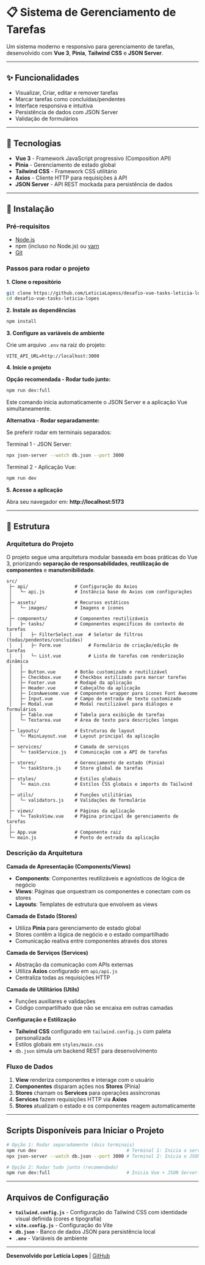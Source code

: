 # 📋 Sistema de Gerenciamento de Tarefas

Um sistema moderno e responsivo para gerenciamento de tarefas, desenvolvido com **Vue 3**, **Pinia**, **Tailwind CSS** e **JSON Server**.

---

## ✨ Funcionalidades

- Visualizar, Criar, editar e remover tarefas
- Marcar tarefas como concluídas/pendentes
- Interface responsiva e intuitiva
- Persistência de dados com JSON Server
- Validação de formulários

---

## 🚀 Tecnologias

- **Vue 3** - Framework JavaScript progressivo (Composition API)
- **Pinia** - Gerenciamento de estado global
- **Tailwind CSS** - Framework CSS utilitário
- **Axios** - Cliente HTTP para requisições à API
- **JSON Server** - API REST mockada para persistência de dados

---

## 🔧 Instalação

### Pré-requisitos

- [Node.js](https://nodejs.org/)
- npm (incluso no Node.js) ou [yarn](https://yarnpkg.com/)
- [Git](https://git-scm.com/)

### Passos para rodar o projeto

**1. Clone o repositório**

```bash
git clone https://github.com/LeticiaLopess/desafio-vue-tasks-leticia-lopes.git
cd desafio-vue-tasks-leticia-lopes
```

**2. Instale as dependências**

```bash
npm install
```

**3. Configure as variáveis de ambiente**

Crie um arquivo `.env` na raiz do projeto:

```env
VITE_API_URL=http://localhost:3000
```

**4. Inicie o projeto**

**Opção recomendada - Rodar tudo junto:**

```bash
npm run dev:full
```

Este comando inicia automaticamente o JSON Server e a aplicação Vue simultaneamente.

**Alternativa - Rodar separadamente:**

Se preferir rodar em terminais separados:

Terminal 1 - JSON Server:
```bash
npx json-server --watch db.json --port 3000
```

Terminal 2 - Aplicação Vue:
```bash
npm run dev
```

**5. Acesse a aplicação**

Abra seu navegador em: **http://localhost:5173**

---

## 📁 Estrutura

### Arquitetura do Projeto

O projeto segue uma arquitetura modular baseada em boas práticas do Vue 3, priorizando **separação de responsabilidades**, **reutilização de componentes** e **manutenibilidade**.

```
src/
 ├─ api/                 # Configuração do Axios
 │   └─ api.js           # Instância base do Axios com configurações
 │
 ├─ assets/              # Recursos estáticos
 │   └─ images/          # Imagens e ícones
 │
 ├─ components/          # Componentes reutilizáveis
 │   ├─ tasks/           # Componentes específicos do contexto de tarefas
 │   │   ├─ FilterSelect.vue  # Seletor de filtros (todas/pendentes/concluídas)
 │   │   ├─ Form.vue          # Formulário de criação/edição de tarefas
 │   │   └─ List.vue          # Lista de tarefas com renderização dinâmica
 │   │
 │   ├─ Button.vue       # Botão customizado e reutilizável
 │   ├─ Checkbox.vue     # Checkbox estilizado para marcar tarefas
 │   ├─ Footer.vue       # Rodapé da aplicação
 │   ├─ Header.vue       # Cabeçalho da aplicação
 │   ├─ IconAwesome.vue  # Componente wrapper para ícones Font Awesome
 │   ├─ Input.vue        # Campo de entrada de texto customizado
 │   ├─ Modal.vue        # Modal reutilizável para diálogos e formulários
 │   ├─ Table.vue        # Tabela para exibição de tarefas
 │   └─ Textarea.vue     # Área de texto para descrições longas
 │
 ├─ layouts/             # Estruturas de layout
 │   └─ MainLayout.vue   # Layout principal da aplicação
 │
 ├─ services/            # Camada de serviços
 │   └─ taskService.js   # Comunicação com a API de tarefas
 │
 ├─ stores/              # Gerenciamento de estado (Pinia)
 │   └─ taskStore.js     # Store global de tarefas
 │
 ├─ styles/              # Estilos globais
 │   └─ main.css         # Estilos CSS globais e imports do Tailwind
 │
 ├─ utils/               # Funções utilitárias
 │   └─ validators.js    # Validações de formulário
 │
 ├─ views/               # Páginas da aplicação
 │   └─ TasksView.vue    # Página principal de gerenciamento de tarefas
 │
 ├─ App.vue              # Componente raiz
 └─ main.js              # Ponto de entrada da aplicação
```

### Descrição da Arquitetura

**Camada de Apresentação (Components/Views)**
- **Components**: Componentes reutilizáveis e agnósticos de lógica de negócio
- **Views**: Páginas que orquestram os componentes e conectam com os stores
- **Layouts**: Templates de estrutura que envolvem as views

**Camada de Estado (Stores)**
- Utiliza **Pinia** para gerenciamento de estado global
- Stores contêm a lógica de negócio e o estado compartilhado
- Comunicação reativa entre componentes através dos stores

**Camada de Serviços (Services)**
- Abstração da comunicação com APIs externas
- Utiliza **Axios** configurado em `api/api.js`
- Centraliza todas as requisições HTTP

**Camada de Utilitários (Utils)**
- Funções auxiliares e validações
- Código compartilhado que não se encaixa em outras camadas

**Configuração e Estilização**
- **Tailwind CSS** configurado em `tailwind.config.js` com paleta personalizada
- Estilos globais em `styles/main.css`
- `db.json` simula um backend REST para desenvolvimento

### Fluxo de Dados

1. **View** renderiza componentes e interage com o usuário
2. **Componentes** disparam ações nos **Stores** (Pinia)
3. **Stores** chamam os **Services** para operações assíncronas
4. **Services** fazem requisições HTTP via **Axios**
5. **Stores** atualizam o estado e os componentes reagem automaticamente

---

## Scripts Disponíveis para Iniciar o Projeto
```bash
# Opção 1: Rodar separadamente (dois terminais)
npm run dev                                 # Terminal 1: Inicia o servidor de desenvolvimento Vue
npx json-server --watch db.json --port 3000 # Terminal 2: Inicia o JSON Server

# Opção 2: Rodar tudo junto (recomendado)
npm run dev:full                            # Inicia Vue + JSON Server simultaneamente
```

---

## Arquivos de Configuração

- **`tailwind.config.js`** - Configuração do Tailwind CSS com identidade visual definida (cores e tipografia)
- **`vite.config.js`** - Configuração do Vite
- **`db.json`** - Banco de dados JSON para persistência local
- **`.env`** - Variáveis de ambiente

---

**Desenvolvido por Letícia Lopes** | [GitHub](https://github.com/LeticiaLopess)